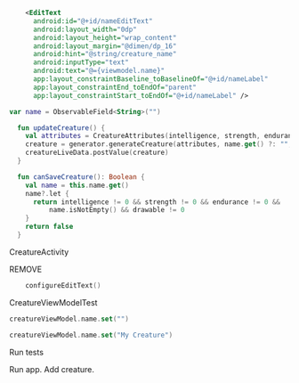 



```xml
    <EditText
      android:id="@+id/nameEditText"
      android:layout_width="0dp"
      android:layout_height="wrap_content"
      android:layout_margin="@dimen/dp_16"
      android:hint="@string/creature_name"
      android:inputType="text"
      android:text="@={viewmodel.name}"
      app:layout_constraintBaseline_toBaselineOf="@+id/nameLabel"
      app:layout_constraintEnd_toEndOf="parent"
      app:layout_constraintStart_toEndOf="@+id/nameLabel" />
```



```kotlin
var name = ObservableField<String>("")
```



```kotlin
  fun updateCreature() {
    val attributes = CreatureAttributes(intelligence, strength, endurance)
    creature = generator.generateCreature(attributes, name.get() ?: "", drawable)
    creatureLiveData.postValue(creature)
  }
```



```kotlin
  fun canSaveCreature(): Boolean {
    val name = this.name.get()
    name?.let {
      return intelligence != 0 && strength != 0 && endurance != 0 &&
          name.isNotEmpty() && drawable != 0
    }
    return false
  }
```



CreatureActivity

REMOVE

```kotlin
    configureEditText()
```







CreatureViewModelTest

```kotlin
creatureViewModel.name.set("")
```



```kotlin
creatureViewModel.name.set("My Creature")
```



Run tests





Run app. Add creature.